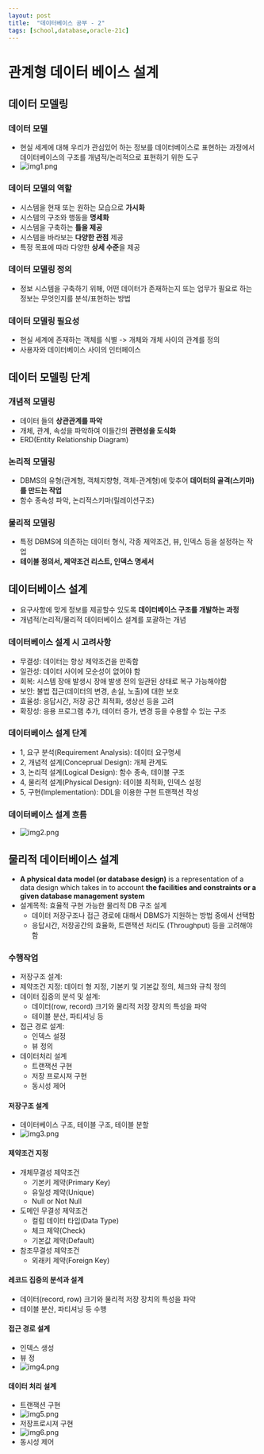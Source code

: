 ```yaml
---
layout: post
title:  "데이터베이스 공부 - 2"
tags: [school,database,oracle-21c]
---
```


# 관계형 데이터 베이스 설계

## 데이터 모델링
### 데이터 모델
- 현실 세계에 대해 우리가 관심있어 하는 정보를 데이터베이스로 표현하는 과정에서 데이터베이스의 구조를 개념적/논리적으로 표현하기 위한 도구
- ![img1.png](/assets/database/chapter2/img1.png)

### 데이터 모델의 역할
- 시스템을 현재 또는 원하는 모습으로 **가시화**
- 시스템의 구조와 행동을 **명세화**
- 시스템을 구축하는 **틀을 제공**
- 시스템을 바라보는 **다양한 관점** 제공
- 특정 목표에 따라 다양한 **상세 수준**을 제공

### 데이터 모델링 정의
- 정보 시스템을 구축하기 위해, 어떤 데이터가 존재하는지 또는 업무가 필요로 하는 정보는 무엇인지를 분석/표현하는 방법

### 데이터 모델링 필요성
- 현실 세계에 존재하는 객체를 식별 -> 개체와 개체 사이의 관계를 정의
- 사용자와 데이터베이스 사이의 인터페이스

## 데이터 모델링 단계
### 개념적 모델링
- 데이터 들의 **상관관계를 파악**
- 개체, 관계, 속성을 파악하여 이들간의 **관련성을 도식화**
- ERD(Entity Relationship Diagram)
### 논리적 모델링
- DBMS의 유형(관계형, 객체지향형, 객체-관계형)에 맞추어 **데이터의 골격(스키마)를 만드는 작업**
- 함수 종속성 파악, 논리적스키마(릴레이션구조)
### 물리적 모델링
- 특정 DBMS에 의존하는 데이터 형식, 각종 제약조건, 뷰, 인덱스 등을 설정하는 작업
- **테이블 정의서, 제약조건 리스트, 인덱스 명세서**

## 데이터베이스 설계
- 요구사항에 맞게 정보를 제공할수 있도록 **데이터베이스 구조를 개발하는 과정**
- 개념적/논리적/물리적 데이터베이스 설계를 포괄하는 개념
### 데이터베이스 설계 시 고려사항
- 무결성: 데이터는 항상 제약조건을 만족함
- 일관성: 데이터 사이에 모순성이 없어야 함
- 회복: 시스템 장애 발생시 장애 발생 전의 일관된 상태로 복구 가능해야함
- 보안: 불법 접근(데이터의 변경, 손실, 노출)에 대한 보호
- 효율성: 응답시간, 저장 공간 최적화, 생상선 등을 고려
- 확장성: 응용 프로그램 추가, 데이터 증가, 변경 등을 수용할 수 있는 구조
### 데이터베이스 설계 단계
- 1, 요구 분석(Requirement Analysis): 데이터 요구명세
- 2, 개념적 설계(Conceprual Design): 개체 관계도
- 3, 논리적 설계(Logical Design): 함수 종속, 테이블 구조
- 4, 물리적 설계(Physical Design): 테이블 최적화, 인덱스 설정
- 5, 구현(Implementation): DDL을 이용한 구현 트랜잭션 작성
### 데이터베이스 설계 흐름
- ![img2.png](/assets/database/chapter2/img2.png)

## 물리적 데이터베이스 설계
- **A physical data model (or database design)** is a representation of a data design which takes in to account **the facilities and constraints or a given database management system**
- 설계목적: 효율적 구현 가능한 물리적 DB 구조 설계
  - 데이터 저장구조나 접근 경로에 대해서 DBMS가 지원하는 방법 중에서 선택함
  - 응답시간, 저장공간의 효율화, 트랜잭션 처리도 (Throughput) 등을 고려해야함

### 수행작업
- 저장구조 설계:
- 제약조건 지정: 데이터 형 지정, 기본키 및 기본값 정의, 체크와 규칙 정의
- 데이터 집중의 분석 및 설계:
  - 데이터(row, record) 크기와 물리적 저장 장치의 특성을 파악
  - 테이블 분산, 파티셔닝 등
- 접근 경로 설계:
  - 인덱스 설정
  - 뷰 정의
- 데이터처리 설계
  - 트랜잭션 구현
  - 저장 프로시져 구현
  - 동시성 제어

#### 저장구조 설계
- 데이터베이스 구조, 테이블 구조, 테이블 분할
- ![img3.png](/assets/database/chapter2/img3.png)

#### 제약조건 지정
- 개체무결성 제약조건
  - 기본키 제약(Primary Key)
  - 유일성 제약(Unique)
  - Null or Not Null
- 도메인 무결성 제약조건
  - 컬럼 데이터 타입(Data Type)
  - 체크 제약(Check)
  - 기본값 제약(Default)
- 참조무결성 제약조건
  - 외래키 제약(Foreign Key)

#### 레코드 집중의 분석과 설계
- 데이터(record, row) 크기와 물리적 저장 장치의 특성을 파악
- 테이블 분산, 파티셔닝 등 수행

#### 접근 경로 설계
- 인덱스 생성
- 뷰 정
- ![img4.png](/assets/database/chapter2/img4.png)

#### 데이터 처리 설계
- 트랜잭션 구현
- ![img5.png](/assets/database/chapter2/img5.png)
- 저장프로시져 구현
- ![img6.png](/assets/database/chapter2/img6.png)
- 동시성 제어
